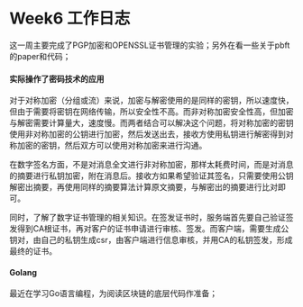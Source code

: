 # Week6 工作日志

这一周主要完成了PGP加密和OPENSSL证书管理的实验；另外在看一些关于pbft的paper和代码；

#### 实际操作了密码技术的应用

对于对称加密（分组或流）来说，加密与解密使用的是同样的密钥，所以速度快，但由于需要将密钥在网络传输，所以安全性不高。而非对称加密安全性高，但加密与解密需要计算量大，速度慢。而两者结合可以解决这个问题，将对称加密的密钥使用非对称加密的公钥进行加密，然后发送出去，接收方使用私钥进行解密得到对称加密的密钥，然后双方可以使用对称加密来进行沟通。

在数字签名方面，不是对消息全文进行非对称加密，那样太耗费时间，而是对消息的摘要进行私钥加密，附在消息后。接收方如果希望验证其签名，只需要使用公钥解密出摘要，再使用同样的摘要算法计算原文摘要，与解密出的摘要进行比对即可。

同时，了解了数字证书管理的相关知识。在签发证书时，服务端首先要自己验证签发得到CA根证书，再对客户的证书申请进行审核、签发。而客户端，需要生成公钥对，由自己的私钥生成csr，由客户端进行信息审核，并用CA的私钥签发，形成最终的证书。

#### Golang

最近在学习Go语言编程，为阅读区块链的底层代码作准备；


